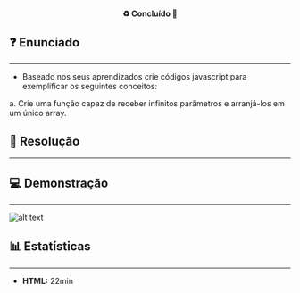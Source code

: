 <h4 align="center"> 
  ♻️ Concluído 🚀
</h4>

## ❓ Enunciado
---

- Baseado nos seus aprendizados crie códigos javascript para exemplificar os seguintes
conceitos:

a. Crie uma função capaz de receber infinitos parâmetros e arranjá-los em um único
array.


## 📝 Resolução
---

## 💻 Demonstração
---

![alt text](img/my-image.png)

## 📊 Estatísticas
---

-  **HTML:**  22min
